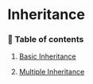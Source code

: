 # **Inheritance**

### **:book: Table of contents**

1. [Basic Inheritance](#basic-inheritance)

2. [Multiple Inheritance](#multiple-inheritance)
   